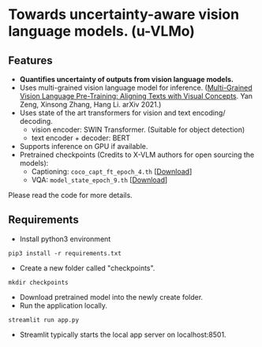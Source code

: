 # Towards uncertainty-aware vision language models. (u-VLMo)

## Features
- **Quantifies uncertainty of outputs from vision language models.**
- Uses multi-grained vision language model for inference. ([Multi-Grained Vision Language Pre-Training: Aligning Texts with Visual Concepts](https://arxiv.org/abs/2111.08276). Yan Zeng, Xinsong Zhang, Hang Li. arXiv 2021.)
- Uses state of the art transformers for vision and text encoding/ decoding. 
    - vision encoder: SWIN Transformer. (Suitable for object detection)
    - text encoder + decoder: BERT
- Supports inference on GPU if available.
- Pretrained checkpoints (Credits to X-VLM authors for open sourcing the models):
  - Captioning: ```coco_capt_ft_epoch_4.th``` [[Download](https://drive.google.com/drive/folders/15Ymsay477QKo3PWOt9cwjWpiII5RQaH8)]
  - VQA: ```model_state_epoch_9.th``` [[Download](https://drive.google.com/drive/folders/1tRKlCVMvkRquad7kMp4JVEbaKG-Ho8To)]



Please read the code for more details. 

## Requirements
- Install python3 environment
```
pip3 install -r requirements.txt
```
- Create a new folder called "checkpoints".
```
mkdir checkpoints
```
- Download pretrained model into the newly create folder.
- Run the application locally.
```
streamlit run app.py
```

- Streamlit typically starts the local app server on localhost:8501.